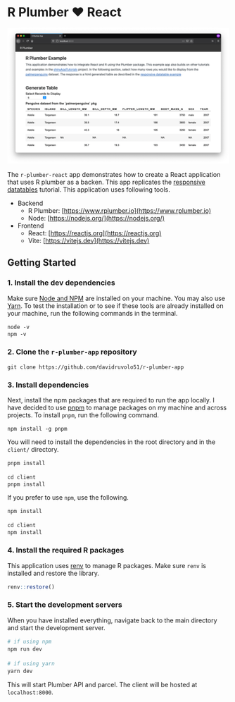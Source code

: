 # R Plumber ❤️ React

![r plumber demo](r-plumber-demo.png)

The `r-plumber-react` app demonstrates how to create a React application that uses R plumber as a backen. This app replicates the [responsive datatables](https://davidruvolo51.github.io/shinytutorials/tutorials/responsive-tables/) tutorial. This application uses following tools.

- Backend
    - R Plumber: [https://www.rplumber.io](https://www.rplumber.io)
    - Node: [https://nodejs.org/](https://nodejs.org/)
- Frontend
    - React: [https://reactjs.org](https://reactjs.org)
    - Vite: [https://vitejs.dev](https://vitejs.dev)

## Getting Started

### 1. Install the dev dependencies

Make sure [Node and NPM](https://nodejs.org/en/) are installed on your machine. You may also use [Yarn](https://yarnpkg.com/en/). To test the installation or to see if these tools are already installed on your machine, run the following commands in the terminal.

```shell
node -v
npm -v
```

### 2. Clone the `r-plumber-app` repository

```shell
git clone https://github.com/davidruvolo51/r-plumber-app
```

### 3. Install dependencies

Next, install the npm packages that are required to run the app locally. I have decided to use [pnpm](https://github.com/pnpm/pnpm) to manage packages on my machine and across projects. To install `pnpm`, run the following command.

```shell
npm install -g pnpm
```

You will need to install the dependencies in the root directory and in the `client/` directory.

```shell
pnpm install

cd client
pnpm install
```

If you prefer to use `npm`, use the following.

```shell
npm install

cd client
npm install
```

### 4. Install the required R packages

This application uses [renv](https://github.com/rstudio/renv) to manage R packages. Make sure `renv` is installed and restore the library.

```r
renv::restore()
```

### 5. Start the development servers

When you have installed everything, navigate back to the main directory and start the development server.

```bash
# if using npm
npm run dev

# if using yarn
yarn dev
```

This will start Plumber API and parcel. The client will be hosted at `localhost:8000`.

